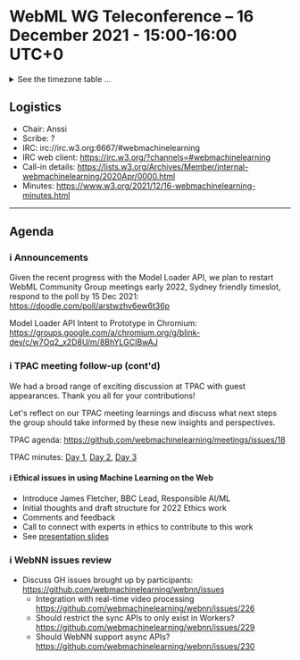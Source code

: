 # WebML WG Teleconference – 16 December 2021 - 15:00-16:00 UTC+0

<details><summary>See the timezone table ...</summary>
<table>
<tr><td> San Francisco (U.S.A. - California) <td> Thu, 16 December 2021 <td> 07:00 <td> UTC-8 hours
<tr><td> Boston (U.S.A. - Massachusetts) <td> Thu, 16 December 2021 <td> 10:00 <td> UTC-5 hours
<tr><td> London (United Kingdom - England) <td> Thu, 16 December 2021 <td> 15:00 <td> UTC+0 hours
<tr><td> Berlin (Germany) <td> Thu, 16 December 2021 <td> 16:00 <td> UTC+1 hours
<tr><td> Helsinki (Finland) <td> Thu, 16 December 2021 <td> 17:00 <td> UTC+2 hours
<tr><td> Shanghai (China) <td> Thu, 16 December 2021 <td> 23:00 <td> UTC+8 hours
<tr><td> Tokyo (Japan) <td> Fri, 17 December 2021 <td> 00:00 <td> UTC+9 hours
<tr><td> Corresponding UTC (GMT) <td> Thu, 16 December 2021 <td colspan=2> 15:00 UTC
</table>

Other locations: https://www.timeanddate.com/worldclock/fixedtime.html?iso=20211216T15
  </details>
  
## Logistics

* Chair: Anssi
* Scribe: ?
* IRC: irc://irc.w3.org:6667/#webmachinelearning
* IRC web client: https://irc.w3.org/?channels=#webmachinelearning
* Call-in details: https://lists.w3.org/Archives/Member/internal-webmachinelearning/2020Apr/0000.html
* Minutes: https://www.w3.org/2021/12/16-webmachinelearning-minutes.html
  
---

## Agenda
  
### ℹ️ Announcements
  
Given the recent progress with the Model Loader API, we plan to restart WebML Community Group meetings early 2022, Sydney friendly timeslot, respond to the poll by 15 Dec 2021: https://doodle.com/poll/arstwzhv6ew6t36p
  
Model Loader API Intent to Prototype in Chromium: https://groups.google.com/a/chromium.org/g/blink-dev/c/w7Oq2_x2D8U/m/8BhYLGCIBwAJ
  
### ℹ️ TPAC meeting follow-up (cont'd)

We had a broad range of exciting discussion at TPAC with guest appearances. Thank you all for your contributions!

Let's reflect on our TPAC meeting learnings and discuss what next steps the group should take informed by these new insights and perspectives.

TPAC agenda: https://github.com/webmachinelearning/meetings/issues/18

TPAC minutes: [Day 1](https://www.w3.org/2021/10/26-webmachinelearning-minutes.html), [Day 2](https://www.w3.org/2021/10/27-webmachinelearning-minutes.html), [Day 3](https://www.w3.org/2021/10/28-webmachinelearning-minutes.html)

#### ℹ️ Ethical issues in using Machine Learning on the Web
  
- Introduce James Fletcher, BBC Lead, Responsible AI/ML
- Initial thoughts and draft structure for 2022 Ethics work
- Comments and feedback
- Call to connect with experts in ethics to contribute to this work
- See [presentation slides](https://github.com/webmachinelearning/meetings/files/7713585/1216.W3C.Ethical.WebML.Intro.pdf)

  
### ℹ️ WebNN issues review

   - Discuss GH issues brought up by participants: https://github.com/webmachinelearning/webnn/issues
     - Integration with real-time video processing https://github.com/webmachinelearning/webnn/issues/226
     - Should restrict the sync APIs to only exist in Workers? https://github.com/webmachinelearning/webnn/issues/229
     - Should WebNN support async APIs? https://github.com/webmachinelearning/webnn/issues/230
